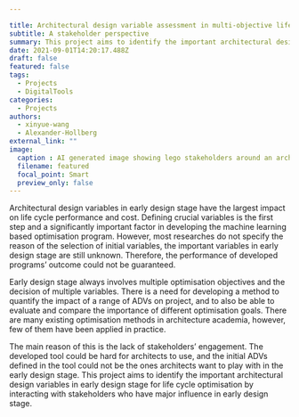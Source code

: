 ```yaml
---

title: Architectural design variable assessment in multi-objective life cycle optimisation
subtitle: A stakeholder perspective
summary: This project aims to identify the important architectural design variables in early design stage for life cycle optimisation by interacting with stakeholders who have major influence in early design stage.
date: 2021-09-01T14:20:17.488Z
draft: false
featured: false
tags:
  - Projects
  - DigitalTools
categories:
  - Projects
authors:
  - xinyue-wang
  - Alexander-Hollberg
external_link: ""
image:
  caption : AI generated image showing lego stakeholders around an architectural model  
  filename: featured
  focal_point: Smart
  preview_only: false
---
```

Architectural design variables in early design stage have the largest impact on life cycle performance and cost. 
Defining crucial variables is the first step and a significantly important factor in developing the machine learning based optimisation program.
However, most researches do not specify the reason of the selection of initial variables, the important variables in early design stage are still unknown. 
Therefore, the performance of developed programs’ outcome could not be guaranteed. 

Early design stage always involves multiple optimisation objectives and the decision of multiple variables. There is a need for developing a method to quantify the impact of a range of ADVs on project, and to also be able to evaluate and compare the importance of different optimisation goals.
There are many existing optimisation methods in architecture academia, however, few of them have been applied in practice. 

The main reason of this is the lack of stakeholders’ engagement.
The developed tool could be hard for architects to use, and the initial ADVs defined in the tool could not be the ones architects want to play with in the early design stage. This project aims to identify the important architectural design variables in early design stage for life cycle optimisation by interacting with stakeholders who have major influence in early design stage.
